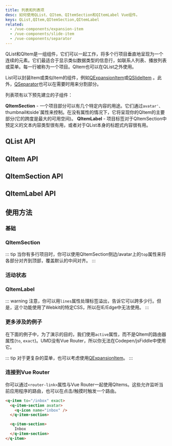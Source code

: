 ```yaml
---
title: 列表和列表项
desc: 如何使用QList、QItem、QItemSection和QItemLabel Vue组件。
keys: QList,QItem,QItemSection,QItemLabel
related:
  - /vue-components/expansion-item
  - /vue-components/slide-item
  - /vue-components/separator
---
```


QList和QItem是一组组件，它们可以一起工作，将多个行项目垂直地呈现为一个连续的元素。它们最适合于显示类似数据类型的信息行，如联系人列表、播放列表或菜单。每一行被称为一个项目。QItem也可以在QList之外使用。

List可以封装Item或类似Item的组件，例如[QExpansionItem](/vue-components/expansion-item)或[QSlideItem](/vue-components/slide-item) 。此外，[QSeparator](/vue-components/separator)也可以在需要时用来分割部分。

列表项有以下预先建立的子组件：

**QItemSection** - 一个项目部分可以有几个特定内容的用途。它们通过`avatar'、`thumbnail`和`side`属性来控制。在没有属性的情况下，它将呈现你的QItem的主要部分(它的跨度是最大的可用空间)。
**QItemLabel** - 项目标签对于QItemSection中预定义的文本内容类型很有用，或者对于QList本身的标题式内容很有用。

## QList API
<doc-api file="QList" />

## QItem API
<doc-api file="QItem" />

## QItemSection API
<doc-api file="QItemSection" />

## QItemLabel API
<doc-api file="QItemLabel" />

## 使用方法

### 基础

<doc-example title="基础" file="QItem/Basic" />

<doc-example title="深色背景下" file="QItem/Dark" dark />

<doc-example title="密集" file="QItem/Dense" />

### QItemSection

<doc-example title="左侧头像/缩略图QItemSection" file="QItem/AvatarLeft" />

<doc-example title="右侧头像/缩略图QItemSection" file="QItem/AvatarRight" />

::: tip
当你有多行项目时，你可以使用QItemSection侧边/avatar上的`top`属性来将各部分对齐到顶部，覆盖默认的中间对齐。
:::

<doc-example title="侧面 QItemSection" file="QItem/SideSection" />

### 活动状态

<doc-example title="活动属性" file="QItem/ActiveState" />

### QItemLabel

::: warning
注意，你可以用`lines`属性处理标签溢出，告诉它可以跨多少行。但是，这个功能使用了Webkit的特定CSS，所以在IE/Edge中无法使用。
:::

<doc-example title="ItemLabel" file="QItem/ItemLabel" />

### 更多涉及的例子

<doc-example title="联系人列表" file="QItem/ExampleContacts" />

<doc-example title="设置" file="QItem/ExampleSettings" />

<doc-example title="电子邮件" file="QItem/ExampleEmails" />

<doc-example title="文件夹列表" file="QItem/ExampleFolders" />

在下面的例子中，为了演示的目的，我们使用`active`属性，而不是QItem的路由器属性(`to`, `exact`)。UMD没有Vue Router，所以你无法在Codepen/jsFiddle中使用它。

<doc-example title="菜单" file="QItem/ExampleMenu" />

::: tip
对于更复杂的菜单，也可以考虑使用[QExpansionItem](/vue-components/expansion-item)。
:::

### 连接到Vue Router
你可以通过`<router-link>`属性与Vue Router一起使用QItems。这些允许监听当前应用程序的路由，也可以在点击/触摸时触发一个路由。

```html
<q-item to="/inbox" exact>
  <q-item-section avatar>
    <q-icon name="inbox" />
  </q-item-section>

  <q-item-section>
    Inbox
  </q-item-section>
</q-item>
```
